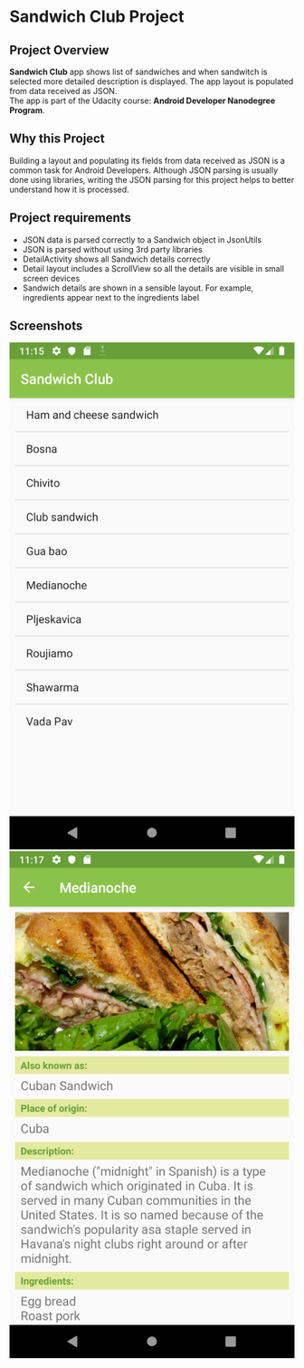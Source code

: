 # Sandwich Club Project

## Project Overview

**Sandwich Club** app shows list of sandwiches and when sandwitch is selected more detailed description is displayed. The app layout is populated from data received as JSON.<br>
The app is part of the Udacity course: **Android Developer Nanodegree Program**.


## Why this Project

Building a layout and populating its fields from data received as JSON is a common task for Android Developers. Although JSON parsing is usually done using libraries, writing the JSON parsing for this project helps to better understand how it is processed.


## Project requirements
- JSON data is parsed correctly to a Sandwich object in JsonUtils
- JSON is parsed without using 3rd party libraries
- DetailActivity shows all Sandwich details correctly
- Detail layout includes a ScrollView so all the details are visible in small screen devices
- Sandwich details are shown in a sensible layout. For example, ingredients appear next to the ingredients label


## Screenshots
![Screenshot](SandwichClub_screenshot_1.png)
![Screenshot](SandwichClub_screenshot_2.png)
